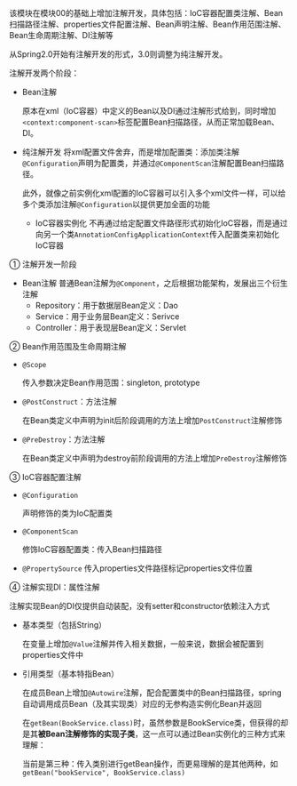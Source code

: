 该模块在模块00的基础上增加注解开发，具体包括：IoC容器配置类注解、Bean扫描路径注解、properties文件配置注解、Bean声明注解、Bean作用范围注解、Bean生命周期注解、DI注解等

从Spring2.0开始有注解开发的形式，3.0则调整为纯注解开发。

注解开发两个阶段：

* Bean注解

  原本在xml（IoC容器）中定义的Bean以及DI通过注解形式给到，同时增加`<context:component-scan>`标签配置Bean扫描路径，从而正常加载Bean、DI。
* 纯注解开发
  将xml配置文件舍弃，而是增加配置类：添加类注解`@Configuration`声明为配置类，并通过`@ComponentScan`注解配置Bean扫描路径。

  此外，就像之前实例化xml配置的IoC容器可以引入多个xml文件一样，可以给多个类添加注解`@Configuration`以提供更加全面的功能

    * IoC容器实例化
      不再通过给定配置文件路径形式初始化IoC容器，而是通过向另一个类`AnnotationConfigApplicationContext`传入配置类来初始化IoC容器

① 注解开发一阶段

* Bean注解
  普通Bean注解为`@Component`，之后根据功能架构，发展出三个衍生注解
    * Repository：用于数据层Bean定义：Dao
    * Service：用于业务层Bean定义：Serivce
    * Controller：用于表现层Bean定义：Servlet

② Bean作用范围及生命周期注解

* `@Scope`

  传入参数决定Bean作用范围：singleton, prototype
* `@PostConstruct`：方法注解

  在Bean类定义中声明为init后阶段调用的方法上增加`PostConstruct`注解修饰
* `@PreDestroy`：方法注解

  在Bean类定义中声明为destroy前阶段调用的方法上增加`PreDestroy`注解修饰

③ IoC容器配置注解

* `@Configuration`

  声明修饰的类为IoC配置类
* `@ComponentScan`

  修饰IoC容器配置类：传入Bean扫描路径
* `@PropertySource`
  传入properties文件路径标记properties文件位置

④ 注解实现DI：属性注解

注解实现Bean的DI仅提供自动装配，没有setter和constructor依赖注入方式

* 基本类型（包括String）

  在变量上增加`@Value`注解并传入相关数据，一般来说，数据会被配置到properties文件中
* 引用类型（基本特指Bean）

  在成员Bean上增加`@Autowire`注解，配合配置类中的Bean扫描路径，spring自动调用成员Bean（及其实现类）对应的无参构造实例化Bean并返回

  在`getBean(BookService.class)`时，虽然参数是BookService类，但获得的却是其**被Bean注解修饰的实现子类**，这一点可以通过Bean实例化的三种方式来理解：

  当前是第三种：传入类别进行getBean操作，而更易理解的是其他两种，如`getBean("bookService", BookService.class)`